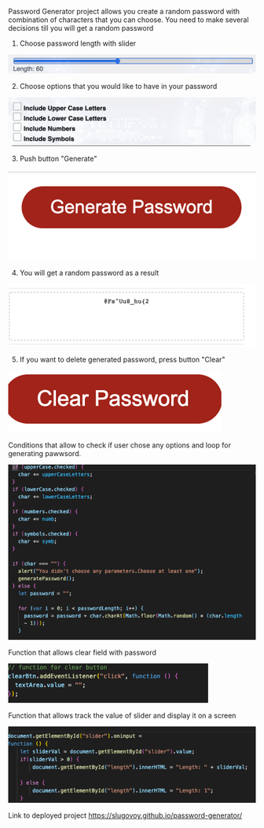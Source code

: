 Password Generator project allows you create a random password with combination of characters that you can choose.
You need to make several decisions till you will get a random password


1. Choose password length with slider 


![Slider](images/ScreenShotSlider.png)


2. Choose options that you would like to have in your password

![Options](images/ScreenShotChoices.png)


3. Push button "Generate"

![Generate Button](images/ScreenShotBtnGenerate.png)


4. You will get a random password as a result


![Password](images/ScreenShotPassword.png)

5. If you want to delete generated password, press button "Clear"

![Clear button](images/ScreenShotClear.png)

Conditions that allow to check if user chose any options and loop for generating pawwsord.

![Conditions and loop](images/ScreenShotConditions.png)


Function that allows clear field with password

![Clear function](images/ScreenShotClearFunction.png)


Function that allows track the value of slider and display it on a screen


![Tracking value](images/ScreenShotTrackingLength.png)


Link to deployed project  https://slugovoy.github.io/password-generator/


